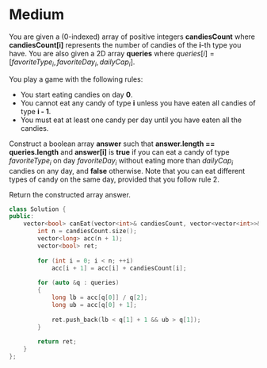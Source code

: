 # Medium

You are given a (0-indexed) array of positive integers **candiesCount** where **candiesCount[i]** represents the number of candies of the **i**-th type you have. You are also given a 2D array **queries** where $queries[i] = [favoriteType_i, favoriteDay_i, dailyCap_i]$.

You play a game with the following rules:

- You start eating candies on day **0**.
- You cannot eat any candy of type **i** unless you have eaten all candies of type **i - 1**.
- You must eat at least one candy per day until you have eaten all the candies.

Construct a boolean array **answer** such that **answer.length == queries.length** and **answer[i]** is **true** if you can eat a candy of type $favoriteType_i$ on day $favoriteDay_i$ without eating more than $dailyCap_i$ candies on any day, and **false** otherwise. Note that you can eat different types of candy on the same day, provided that you follow rule 2.

Return the constructed array answer.

```cpp
class Solution {
public:
    vector<bool> canEat(vector<int>& candiesCount, vector<vector<int>>& queries) {
        int n = candiesCount.size();
        vector<long> acc(n + 1);
        vector<bool> ret;
        
        for (int i = 0; i < n; ++i)
            acc[i + 1] = acc[i] + candiesCount[i];
        
        for (auto &q : queries)
        {
            long lb = acc[q[0]] / q[2];
            long ub = acc[q[0] + 1];
            
            ret.push_back(lb < q[1] + 1 && ub > q[1]);
        }
        
        return ret;
    }
};
```
